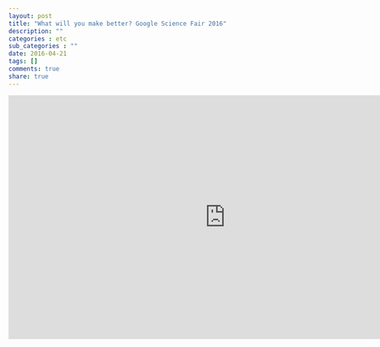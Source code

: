 ```yaml
---
layout: post
title: "What will you make better? Google Science Fair 2016"
description: ""
categories : etc
sub_categories : ""
date: 2016-04-21
tags: []
comments: true
share: true
---
```


<iframe width="853" height="480" src="https://www.youtube.com/embed/wj1JPFD1SdA" frameborder="0" allowfullscreen=""></iframe>

